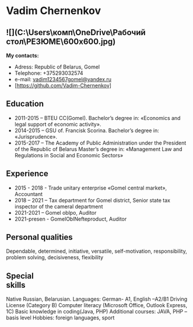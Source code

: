 Vadim Chernenkov
============
![](C:\Users\комп\OneDrive\Рабочий стол\РЕЗЮМЕ\600x600.jpg)
-------------------     
**My contacts:**
- Adress: Republic of Belarus, Gomel
- Telephone: +375293032574
- e-mail: vadim1234567gomel@yandex.ru
- [https://github.com/Vadim-Chernenkov]

Education
---------

- 2011-2015 – BTEU CC(Gomel). 
Bachelor’s degree in: «Economics and legal support of economic activity». 
- 2014-2015 – GSU of. Francisk Scorina. 
Bachelor’s degree in: «Jurisprudence».
- 2015-2017 – The Academy of Public Administration under the President of the Republic of Belarus
Master’s degree in: «Management Law and Regulations in Social and Economic Sectors»


Experience
----------
+ 2015 - 2018 - Trade unitary enterprise «Gomel central market», Accountant
+ 2018 – 2021 – Tax department for Gomel district, Senior state tax inspector of the cameral department
+ 2021-2021 – Gomel oblpo, Auditor
+ 2021-presen - GomelOblNefteproduct, Auditor

Personal 
qualities
----------
Dependable, determined, initiative, versatile, self-motivation, responsibility, problem solving, decisiveness, flexibility 

Special  
skills 
----------

Native Russian, Belarusian. 
Languages: German- A1, English –A2/B1
Driving License (Category B) 
Computer literacy (Microsoft Office, Outlook Express, 1C)
Basic knowledge in coding(Java, PHP)
Additional courses: JAVA, PHP – basis level
Hobbies: foreign languages, sport